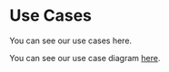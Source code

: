 # Use Cases

You can see our use cases here.

You can see our use case diagram [here](https://han.gl/SQoIB).

